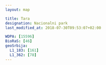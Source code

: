 ```yaml
---
layout: map

title: Tara
designation: Nacionalni park
last_modified_at: 2018-07-30T09:53:07+02:00

WDPA: [15596]
BioRaS: [46]
geoSrbija:
  L1_183: [161]
  L1_362: [78]
---
```

